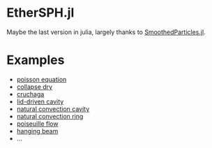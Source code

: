 # EtherSPH.jl

Maybe the last version in julia, largely thanks to [SmoothedParticles.jl](https://github.com/OndrejKincl/SmoothedParticles.jl).

# Examples

- [poisson equation](example/poisson_equation/poisson_equation.md)
- [collapse dry](example/collapse_dry/collapse_dry.md)
- [cruchaga](example/cruchaga/cruchaga.md)
- [lid-driven cavity](example/lid_driven_cavity/lid_driven_cavity.md)
- [natural convection cavity](example/natural_convection_cavity/natural_convection_cavity.md)
- [natural convection ring](example/natural_convection_ring/natural_convection_ring.md)
- [poiseuille flow](example/poiseuille_flow/poiseuille_flow.md)
- [hanging beam](example/hanging_beam/hanging_beam.md)
- ...